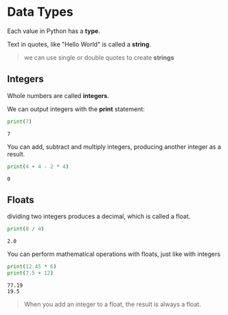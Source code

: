 # Data Types
Each value in Python has a **type**.

Text in quotes, like "Hello World" is called a **string**.
> we can use single or double quotes to create **strings**

## Integers

Whole numbers are called **integers**.

We can output integers with the **print** statement:
```python
print(7)
```
```
7
```
You can add, subtract and multiply integers, producing another integer as a result.
```python
print(4 + 4 - 2 * 4)
```
```
0
```

## Floats

dividing two integers produces a decimal, which is called a float.
```python
print(8 / 4)
```
```
2.0
```
You can perform mathematical operations with floats, just like with integers
```python
print(12.45 * 6)
print(7.5 + 12)
```
```
77.19
19.5
```
> When you add an integer to a float, the result is always a float.
